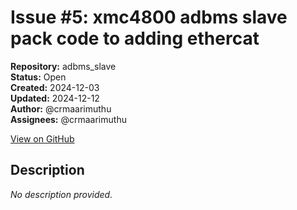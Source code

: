 # Issue #5: xmc4800 adbms slave pack code to adding ethercat

**Repository:** adbms_slave  
**Status:** Open  
**Created:** 2024-12-03  
**Updated:** 2024-12-12  
**Author:** @crmaarimuthu  
**Assignees:** @crmaarimuthu  

[View on GitHub](https://github.com/Simtestlab/adbms_slave/issues/5)

## Description

*No description provided.*